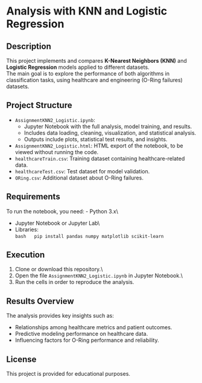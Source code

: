 # Analysis with KNN and Logistic Regression

## Description

This project implements and compares **K-Nearest Neighbors (KNN)** and
**Logistic Regression** models applied to different datasets.\
The main goal is to explore the performance of both algorithms in
classification tasks, using healthcare and engineering (O-Ring failures)
datasets.

## Project Structure

-   `AssignmentKNN2_Logistic.ipynb`: 
    - Jupyter Notebook with the full analysis, model training, and results.
    - Includes data loading, cleaning, visualization, and statistical analysis.
    - Outputs include plots, statistical test results, and insights.
-   `AssignmentKNN2_Logistic.html`: HTML export of the notebook, to be
    viewed without running the code.
-   `healthcareTrain.csv`: Training dataset containing healthcare-related data.
-   `healthcareTest.csv`: Test dataset for model validation.
-   `ORing.csv`: Additional dataset about O-Ring failures.

## Requirements

To run the notebook, you need: - Python 3.x\
- Jupyter Notebook or Jupyter Lab\
- Libraries:\
```bash   pip install pandas numpy matplotlib scikit-learn```

## Execution

1.  Clone or download this repository.\
2.  Open the file `AssignmentKNN2_Logistic.ipynb` in Jupyter Notebook.\
3.  Run the cells in order to reproduce the analysis.

## Results Overview

The analysis provides key insights such as:

-   Relationships among healthcare metrics and patient outcomes.
-   Predictive modeling performance on healthcare data.
-   Influencing factors for O-Ring performance and reliability.

## License

This project is provided for educational purposes.  
